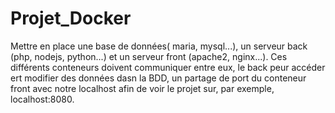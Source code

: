 # Projet_Docker

Mettre en place une base de données( maria, mysql...), un serveur back (php, nodejs, python...) et un serveur front (apache2, nginx...).
Ces différents conteneurs doivent communiquer entre eux, le back peur accéder ert modifier des données dasn la BDD, un partage de port du conteneur front avec notre localhost afin de voir le projet sur, par exemple, localhost:8080.